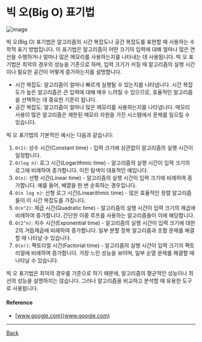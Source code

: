 # 빅 오(Big O) 표기법

![image](https://github.com/jiheon788/tech-note/assets/90181028/dd22ccf3-1da6-4600-a943-8da1c4e2bc2d)

빅 오(Big O) 표기법은 알고리즘의 시간 복잡도나 공간 복잡도를 표현할 때 사용하는 수학적 표기 방법입니다. 이 표기법은 알고리즘이 어떤 크기의 입력에 대해 얼마나 많은 연산을 수행하거나 얼마나 많은 메모리를 사용하는지를 나타내는 데 사용됩니다. 빅 오 표기법은 최악의 경우의 성능을 기준으로 하며, 입력 크기가 커질 때 알고리즘의 실행 시간이나 필요한 공간이 어떻게 증가하는지를 설명합니다.

- 시간 복잡도: 알고리즘이 얼마나 빠르게 실행될 수 있는지를 나타냅니다. 시간 복잡도가 높은 알고리즘은 큰 입력에 대해 매우 느려질 수 있으므로, 효율적인 알고리즘을 선택하는 데 중요한 기준이 됩니다.
- 공간 복잡도: 알고리즘이 얼마나 많은 메모리를 사용하는지를 나타냅니다. 메모리 사용이 많은 알고리즘은 제한된 메모리 자원을 가진 시스템에서 문제를 일으킬 수 있습니다.

빅 오 표기법의 기본적인 예시는 다음과 같습니다:

1. `O(1)`: 상수 시간(Constant time) - 입력 크기에 상관없이 알고리즘의 실행 시간이 일정합니다.
2. `O(log n)`: 로그 시간(Logarithmic time) - 알고리즘의 실행 시간이 입력 크기의 로그에 비례하여 증가합니다. 이진 탐색이 대표적인 예입니다.
3. `O(n)`: 선형 시간(Linear time) - 알고리즘의 실행 시간이 입력 크기에 비례하여 증가합니다. 예를 들어, 배열을 한 번 순회하는 경우입니다.
4. `O(n log n)`: 선형 로그 시간(Linearithmic time) - 많은 효율적인 정렬 알고리즘들이 이 시간 복잡도를 가집니다.
5. `O(n^2)`: 제곱 시간(Quadratic time) - 알고리즘의 실행 시간이 입력 크기의 제곱에 비례하여 증가합니다. 간단한 이중 루프를 사용하는 알고리즘들이 이에 해당합니다.
6. `O(2^n)`: 지수 시간(Exponential time) - 알고리즘의 실행 시간이 입력 크기에 대한 2의 거듭제곱에 비례하여 증가합니다. 일부 분할 정복 알고리즘과 조합 문제를 해결할 때 나타날 수 있습니다.
7. `O(n!)`: 팩토리얼 시간(Factorial time) - 알고리즘의 실행 시간이 입력 크기의 팩토리얼에 비례하여 증가합니다. 가장 느린 성능을 보이며, 일부 순열 문제를 해결할 때 나타날 수 있습니다.

빅 오 표기법은 최악의 경우를 기준으로 하기 때문에, 알고리즘의 평균적인 성능이나 최선의 성능을 설명하지는 않습니다. 그러나 알고리즘을 비교하고 분석할 때 유용한 도구로 사용됩니다.

#### Reference

- [www.google.com](www.google.com)

---

[Back](../README.md)
